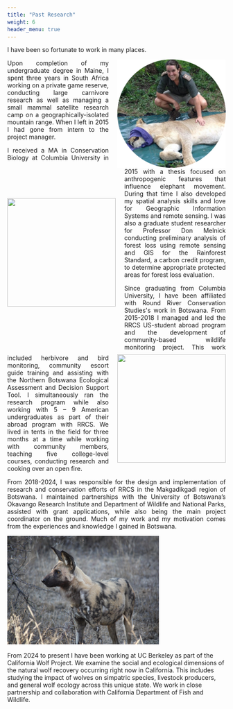 ```yaml
---
title: "Past Research"
weight: 6
header_menu: true
---
```


I have been so fortunate to work in many places.

<img style= "float:right; padding-left:20px;"
src="images/lions-and-ko4.png" 
     width="250" 
     height="250" />
     
<div style="text-align: justify">Upon completion of my undergraduate degree in Maine, I spent three years in South Africa working on a private game reserve, conducting large carnivore research as well as managing a small mammal satellite research camp on a geographically-isolated mountain range. When I left in 2015 I had gone from intern to the project manager.



<img style= "float:left; padding-right:20px; padding-top: 70px; padding-bottom: 110px"
src="images/KO_snow.png" 
     width="250" 
     height="250" />

I received a MA in Conservation Biology at Columbia University in 2015 with a thesis focused on anthropogenic features that influence elephant movement. During that time I also developed my spatial analysis skills and love for Geographic Information Systems and remote sensing. I was also a graduate student researcher for Professor Don Melnick conducting preliminary analysis of forest loss using remote sensing and GIS for the Rainforest Standard, a carbon credit program, to determine appropriate protected areas for forest loss evaluation.  




Since graduating from Columbia University, I have been affiliated with Round River Conservation Studies's work in Botswana.
<img style= "float:right; padding-left:20px;"
src="images/Panorama_crop2.png" 
     width="250" 
     height="250" />
     From 2015-2018 I managed and led the RRCS US-student abroad program and the development of community-based wildlife monitoring project. This work included herbivore and bird monitoring, community escort guide training and assisting with the Northern Botswana Ecological Assessment and Decision Support Tool. I simultaneously ran the research program while also working with 5 – 9 American undergraduates as part of their abroad program with RRCS. We lived in tents in the field for three months at a time while working with community members, teaching five college-level courses, conducting research and cooking over an open fire. 


From 2018-2024, I was responsible for the design and implementation of research and conservation efforts of RRCS in the Makgadikgadi region of Botswana. I maintained partnerships with the University of Botswana’s Okavango Research Institute and Department of Wildlife and National Parks, assisted with grant applications, while also being the main project coordinator on the ground. Much of my work and my motivation comes from the experiences and knowledge I gained in Botswana.

</div>

<img src="images/wilddog.jpg" 
     width="350" 
     height="250" />

From 2024 to present I have been working at UC Berkeley as part of the California Wolf Project. We examine the social and ecological dimensions of the natural wolf recovery occurring right now in California. This includes studying the impact of wolves on simpatric species, livestock producers, and general wolf ecology across this unique state. We work in close partnership and collaboration with California Department of Fish and Wildlife.  
